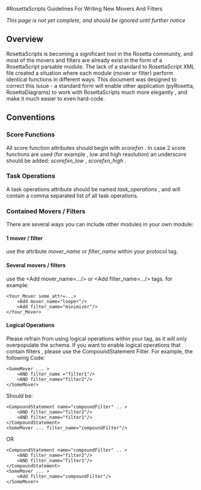 #RosettaScripts Guidelines For Writing New Movers And Filters

*This page is not yet complete, and should be ignored until further notice*

Overview
--------

RosettaScripts is becoming a significant tool in the Rosetta community, and most of the movers and filters are already exist in the form of a RosettaScript parsable module. The lack of a standard to RosettaScript XML file created a situation where each module (mover or filter) perform identical functions in different ways. This document was designed to correct this issue - a standard form will enable other application (pyRosetta, RosettaDiagrams) to work with RosettaScripts much more elegantly , and make it much easier to even hard-code.

Conventions
-----------

### Score Functions

All score function attributes should begin with *scorefxn* . In case 2 score functions are used (for example , low and high resolution) an underscore should be added: *scorefxn\_low* , *scorefxn\_high* .

### Task Operations

A task operations attribute should be named *task\_operations* , and will contain a comma separated list of all task operations.

### Contained Movers / Filters

There are several ways you can include other modules in your own module:

#### 1 mover / filter

use the attribute *mover\_name* or *filter\_name* within your protocol tag.

#### Several movers / filters

use the \<Add mover\_name=.../\> or \<Add filter\_name=.../\> tags. for example:

    <Your_Mover some_attr=...>
        <Add mover_name="looper"/>
        <Add filter_name="minimizer"/>
    </Your_Mover>

#### Logical Operations

Please refrain from using logical operations within your tag, as it will only overpopulate the schema. If you want to enable logical operations that contain filters , please use the CompoundStatement Filter. For example, the following Code:

    <SomeMover ... >
        <AND filter_name ="filter1"/>
        <AND filter_name="filter2"/>
    </SomeMover>

Should be:

    <CompoundStatement name="compoundFilter" .. >
        <AND filter_name="filter2"/>
        <AND filter_name="filter1"/>
    </CompoundStatement>
    <SomeMover ... filter_name="compoundFilter"/>

OR

    <CompoundStatement name="compoundFilter" .. >
        <AND filter_name="filter2"/>
        <AND filter_name="filter1"/>
    </CompoundStatement>
    <SomeMover ... >
        <Add filter_name="compoundFilter"/>
    </SomeMover>
